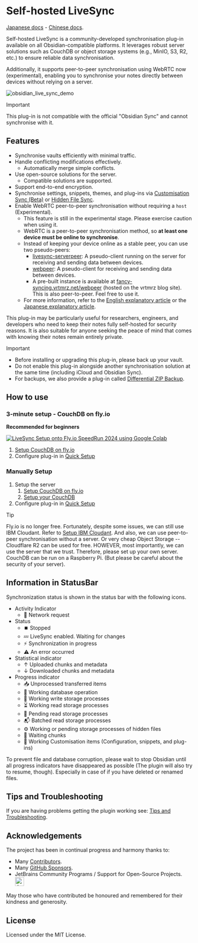# Self-hosted LiveSync
[Japanese docs](./README_ja.md) - [Chinese docs](./README_cn.md).


Self-hosted LiveSync is a community-developed synchronisation plug-in available on all Obsidian-compatible platforms. It leverages robust server solutions such as CouchDB or object storage systems (e.g., MinIO, S3, R2, etc.) to ensure reliable data synchronisation.

Additionally, it supports peer-to-peer synchronisation using WebRTC now (experimental), enabling you to synchronise your notes directly between devices without relying on a server.

![obsidian_live_sync_demo](https://user-images.githubusercontent.com/45774780/137355323-f57a8b09-abf2-4501-836c-8cb7d2ff24a3.gif)

>[!IMPORTANT]
> This plug-in is not compatible with the official "Obsidian Sync" and cannot synchronise with it.

## Features
- Synchronise vaults efficiently with minimal traffic.
- Handle conflicting modifications effectively.
  - Automatically merge simple conflicts.
- Use open-source solutions for the server.
  - Compatible solutions are supported.
- Support end-to-end encryption.
- Synchronise settings, snippets, themes, and plug-ins via [Customisation Sync (Beta)](#customization-sync) or [Hidden File Sync](#hiddenfilesync).
- Enable WebRTC peer-to-peer synchronisation without requiring a `host` (Experimental).
  - This feature is still in the experimental stage. Please exercise caution when using it.
  - WebRTC is a peer-to-peer synchronisation method, so **at least one device must be online to synchronise**.
  - Instead of keeping your device online as a stable peer, you can use two pseudo-peers:
    - [livesync-serverpeer](https://github.com/vrtmrz/livesync-serverpeer): A pseudo-client running on the server for receiving and sending data between devices.
    - [webpeer](https://github.com/vrtmrz/livesync-commonlib/tree/main/apps/webpeer): A pseudo-client for receiving and sending data between devices.
    - A pre-built instance is available at [fancy-syncing.vrtmrz.net/webpeer](https://fancy-syncing.vrtmrz.net/webpeer/) (hosted on the vrtmrz blog site). This is also peer-to-peer. Feel free to use it.
  - For more information, refer to the [English explanatory article](https://fancy-syncing.vrtmrz.net/blog/0034-p2p-sync-en.html) or the [Japanese explanatory article](https://fancy-syncing.vrtmrz.net/blog/0034-p2p-sync).

This plug-in may be particularly useful for researchers, engineers, and developers who need to keep their notes fully self-hosted for security reasons. It is also suitable for anyone seeking the peace of mind that comes with knowing their notes remain entirely private.

>[!IMPORTANT]
> - Before installing or upgrading this plug-in, please back up your vault.
> - Do not enable this plug-in alongside another synchronisation solution at the same time (including iCloud and Obsidian Sync).
> - For backups, we also provide a plug-in called [Differential ZIP Backup](https://github.com/vrtmrz/diffzip).

## How to use

### 3-minute setup - CouchDB on fly.io

**Recommended for beginners**

[![LiveSync Setup onto Fly.io SpeedRun 2024 using Google Colab](https://img.youtube.com/vi/7sa_I1832Xc/0.jpg)](https://www.youtube.com/watch?v=7sa_I1832Xc)

1. [Setup CouchDB on fly.io](docs/setup_flyio.md)
2. Configure plug-in in [Quick Setup](docs/quick_setup.md)

### Manually Setup

1. Setup the server
   1. [Setup CouchDB on fly.io](docs/setup_flyio.md)
   2. [Setup your CouchDB](docs/setup_own_server.md)
2. Configure plug-in in [Quick Setup](docs/quick_setup.md)
> [!TIP]
> Fly.io is no longer free. Fortunately, despite some issues, we can still use IBM Cloudant. Refer to [Setup IBM Cloudant](docs/setup_cloudant.md).
> And also, we can use peer-to-peer synchronisation without a server. Or very cheap Object Storage -- Cloudflare R2 can be used for free.
> HOWEVER, most importantly, we can use the server that we trust. Therefore, please set up your own server.
> CouchDB can be run on a Raspberry Pi. (But please be careful about the security of your server).


## Information in StatusBar

Synchronization status is shown in the status bar with the following icons.

-   Activity Indicator
    -   📲 Network request
-   Status
    -   ⏹️ Stopped
    -   💤 LiveSync enabled. Waiting for changes
    -   ⚡️ Synchronization in progress
    -   ⚠ An error occurred
-   Statistical indicator
     -   ↑ Uploaded chunks and metadata
     -   ↓ Downloaded chunks and metadata
-   Progress indicator
     -   📥 Unprocessed transferred items
     -   📄 Working database operation
     -   💾 Working write storage processes
     -   ⏳ Working read storage processes
     -   🛫 Pending read storage processes
     -   📬 Batched read storage processes
     -   ⚙️ Working or pending storage processes of hidden files
     -   🧩 Waiting chunks
     -   🔌 Working Customisation items (Configuration, snippets, and plug-ins)

To prevent file and database corruption, please wait to stop Obsidian until all progress indicators have disappeared as possible (The plugin will also try to resume, though). Especially in case of if you have deleted or renamed files.

## Tips and Troubleshooting
If you are having problems getting the plugin working see: [Tips and Troubleshooting](docs/troubleshooting.md). 

## Acknowledgements
The project has been in continual progress and harmony thanks to:  
- Many [Contributors](https://github.com/vrtmrz/obsidian-livesync/graphs/contributors).  
- Many [GitHub Sponsors](https://github.com/sponsors/vrtmrz#sponsors).  
- JetBrains Community Programs / Support for Open-Source Projects. <img src="https://resources.jetbrains.com/storage/products/company/brand/logos/jetbrains.png" alt="JetBrains logo" height="24">  

May those who have contributed be honoured and remembered for their kindness and generosity.

## License

Licensed under the MIT License.
